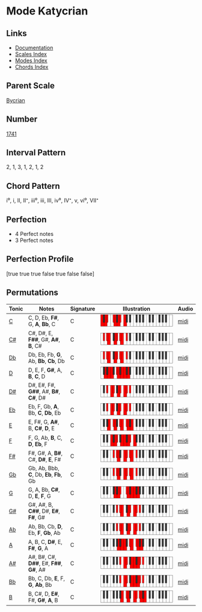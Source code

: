 # Mode Katycrian

## Links

- [Documentation](index.md)
- [Scales Index](Scales.md)
- [Modes Index](Modes.md)
- [Chords Index](Chords.md)

## Parent Scale

[Bycrian](ScaleBycrian.md)

## Number

[1741](https://ianring.com/musictheory/scales/1741)

## Interval Pattern

2, 1, 3, 1, 2, 1, 2

## Chord Pattern

i⁰, i, II, II⁺, iii⁰, iii, III, iv⁰, IV⁺, v, vi⁰, VII⁺

## Perfection

- 4 Perfect notes
- 3 Perfect notes

## Perfection Profile

[true true true false true false false]

## Permutations

| Tonic | Notes | Signature | Illustration | Audio |
|-------|-------|-----------|--------------|-------|
| [C](ModeCNaturalKatycrian.md) | C, D, Eb, **F#**, G, **A**, **Bb**, C | C | ![CNaturalKatycrian](ModeCNaturalKatycrian.png) | [midi](https://github.com/edipermadi/music/blob/main/docs/ModeCNaturalKatycrian.mid?raw=true) |
| [C#](ModeCSharpKatycrian.md) | C#, D#, E, **F##**, G#, **A#**, **B**, C# | C | ![CSharpKatycrian](ModeCSharpKatycrian.png) | [midi](https://github.com/edipermadi/music/blob/main/docs/ModeCSharpKatycrian.mid?raw=true) |
| [Db](ModeDFlatKatycrian.md) | Db, Eb, Fb, **G**, Ab, **Bb**, **Cb**, Db | C | ![DFlatKatycrian](ModeDFlatKatycrian.png) | [midi](https://github.com/edipermadi/music/blob/main/docs/ModeDFlatKatycrian.mid?raw=true) |
| [D](ModeDNaturalKatycrian.md) | D, E, F, **G#**, A, **B**, **C**, D | C | ![DNaturalKatycrian](ModeDNaturalKatycrian.png) | [midi](https://github.com/edipermadi/music/blob/main/docs/ModeDNaturalKatycrian.mid?raw=true) |
| [D#](ModeDSharpKatycrian.md) | D#, E#, F#, **G##**, A#, **B#**, **C#**, D# | C | ![DSharpKatycrian](ModeDSharpKatycrian.png) | [midi](https://github.com/edipermadi/music/blob/main/docs/ModeDSharpKatycrian.mid?raw=true) |
| [Eb](ModeEFlatKatycrian.md) | Eb, F, Gb, **A**, Bb, **C**, **Db**, Eb | C | ![EFlatKatycrian](ModeEFlatKatycrian.png) | [midi](https://github.com/edipermadi/music/blob/main/docs/ModeEFlatKatycrian.mid?raw=true) |
| [E](ModeENaturalKatycrian.md) | E, F#, G, **A#**, B, **C#**, **D**, E | C | ![ENaturalKatycrian](ModeENaturalKatycrian.png) | [midi](https://github.com/edipermadi/music/blob/main/docs/ModeENaturalKatycrian.mid?raw=true) |
| [F](ModeFNaturalKatycrian.md) | F, G, Ab, **B**, C, **D**, **Eb**, F | C | ![FNaturalKatycrian](ModeFNaturalKatycrian.png) | [midi](https://github.com/edipermadi/music/blob/main/docs/ModeFNaturalKatycrian.mid?raw=true) |
| [F#](ModeFSharpKatycrian.md) | F#, G#, A, **B#**, C#, **D#**, **E**, F# | C | ![FSharpKatycrian](ModeFSharpKatycrian.png) | [midi](https://github.com/edipermadi/music/blob/main/docs/ModeFSharpKatycrian.mid?raw=true) |
| [Gb](ModeGFlatKatycrian.md) | Gb, Ab, Bbb, **C**, Db, **Eb**, **Fb**, Gb | C | ![GFlatKatycrian](ModeGFlatKatycrian.png) | [midi](https://github.com/edipermadi/music/blob/main/docs/ModeGFlatKatycrian.mid?raw=true) |
| [G](ModeGNaturalKatycrian.md) | G, A, Bb, **C#**, D, **E**, **F**, G | C | ![GNaturalKatycrian](ModeGNaturalKatycrian.png) | [midi](https://github.com/edipermadi/music/blob/main/docs/ModeGNaturalKatycrian.mid?raw=true) |
| [G#](ModeGSharpKatycrian.md) | G#, A#, B, **C##**, D#, **E#**, **F#**, G# | C | ![GSharpKatycrian](ModeGSharpKatycrian.png) | [midi](https://github.com/edipermadi/music/blob/main/docs/ModeGSharpKatycrian.mid?raw=true) |
| [Ab](ModeAFlatKatycrian.md) | Ab, Bb, Cb, **D**, Eb, **F**, **Gb**, Ab | C | ![AFlatKatycrian](ModeAFlatKatycrian.png) | [midi](https://github.com/edipermadi/music/blob/main/docs/ModeAFlatKatycrian.mid?raw=true) |
| [A](ModeANaturalKatycrian.md) | A, B, C, **D#**, E, **F#**, **G**, A | C | ![ANaturalKatycrian](ModeANaturalKatycrian.png) | [midi](https://github.com/edipermadi/music/blob/main/docs/ModeANaturalKatycrian.mid?raw=true) |
| [A#](ModeASharpKatycrian.md) | A#, B#, C#, **D##**, E#, **F##**, **G#**, A# | C | ![ASharpKatycrian](ModeASharpKatycrian.png) | [midi](https://github.com/edipermadi/music/blob/main/docs/ModeASharpKatycrian.mid?raw=true) |
| [Bb](ModeBFlatKatycrian.md) | Bb, C, Db, **E**, F, **G**, **Ab**, Bb | C | ![BFlatKatycrian](ModeBFlatKatycrian.png) | [midi](https://github.com/edipermadi/music/blob/main/docs/ModeBFlatKatycrian.mid?raw=true) |
| [B](ModeBNaturalKatycrian.md) | B, C#, D, **E#**, F#, **G#**, **A**, B | C | ![BNaturalKatycrian](ModeBNaturalKatycrian.png) | [midi](https://github.com/edipermadi/music/blob/main/docs/ModeBNaturalKatycrian.mid?raw=true) |
